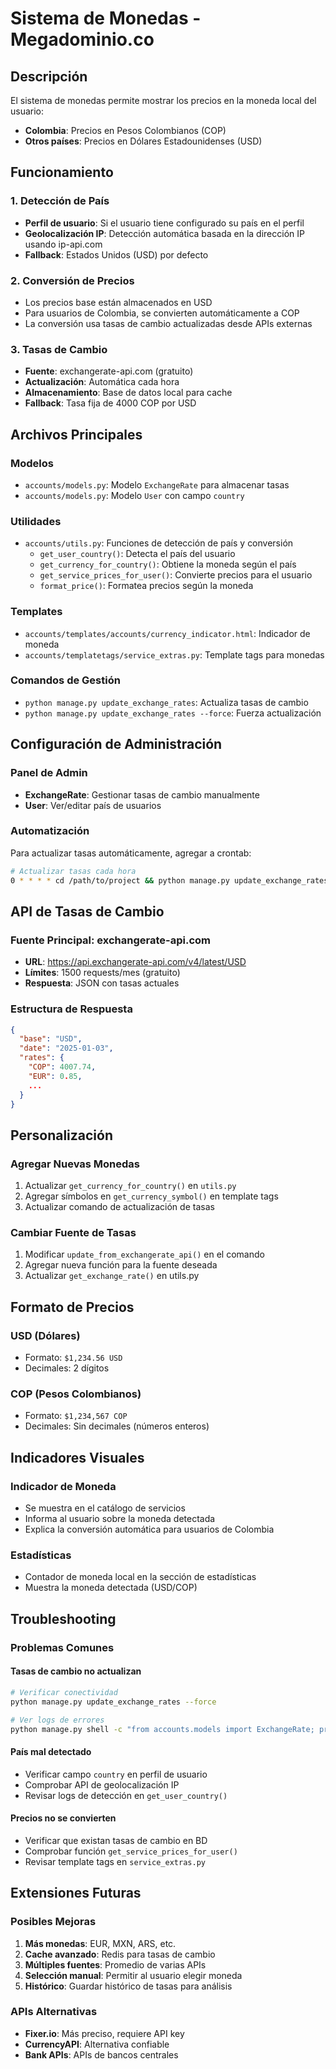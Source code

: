 # Sistema de Monedas - Megadominio.co

## Descripción

El sistema de monedas permite mostrar los precios en la moneda local del usuario:
- **Colombia**: Precios en Pesos Colombianos (COP)
- **Otros países**: Precios en Dólares Estadounidenses (USD)

## Funcionamiento

### 1. Detección de País
- **Perfil de usuario**: Si el usuario tiene configurado su país en el perfil
- **Geolocalización IP**: Detección automática basada en la dirección IP usando ip-api.com
- **Fallback**: Estados Unidos (USD) por defecto

### 2. Conversión de Precios
- Los precios base están almacenados en USD
- Para usuarios de Colombia, se convierten automáticamente a COP
- La conversión usa tasas de cambio actualizadas desde APIs externas

### 3. Tasas de Cambio
- **Fuente**: exchangerate-api.com (gratuito)
- **Actualización**: Automática cada hora
- **Almacenamiento**: Base de datos local para cache
- **Fallback**: Tasa fija de 4000 COP por USD

## Archivos Principales

### Modelos
- `accounts/models.py`: Modelo `ExchangeRate` para almacenar tasas
- `accounts/models.py`: Modelo `User` con campo `country`

### Utilidades
- `accounts/utils.py`: Funciones de detección de país y conversión
  - `get_user_country()`: Detecta el país del usuario
  - `get_currency_for_country()`: Obtiene la moneda según el país
  - `get_service_prices_for_user()`: Convierte precios para el usuario
  - `format_price()`: Formatea precios según la moneda

### Templates
- `accounts/templates/accounts/currency_indicator.html`: Indicador de moneda
- `accounts/templatetags/service_extras.py`: Template tags para monedas

### Comandos de Gestión
- `python manage.py update_exchange_rates`: Actualiza tasas de cambio
- `python manage.py update_exchange_rates --force`: Fuerza actualización

## Configuración de Administración

### Panel de Admin
- **ExchangeRate**: Gestionar tasas de cambio manualmente
- **User**: Ver/editar país de usuarios

### Automatización
Para actualizar tasas automáticamente, agregar a crontab:
```bash
# Actualizar tasas cada hora
0 * * * * cd /path/to/project && python manage.py update_exchange_rates
```

## API de Tasas de Cambio

### Fuente Principal: exchangerate-api.com
- **URL**: https://api.exchangerate-api.com/v4/latest/USD
- **Límites**: 1500 requests/mes (gratuito)
- **Respuesta**: JSON con tasas actuales

### Estructura de Respuesta
```json
{
  "base": "USD",
  "date": "2025-01-03",
  "rates": {
    "COP": 4007.74,
    "EUR": 0.85,
    ...
  }
}
```

## Personalización

### Agregar Nuevas Monedas
1. Actualizar `get_currency_for_country()` en `utils.py`
2. Agregar símbolos en `get_currency_symbol()` en template tags
3. Actualizar comando de actualización de tasas

### Cambiar Fuente de Tasas
1. Modificar `update_from_exchangerate_api()` en el comando
2. Agregar nueva función para la fuente deseada
3. Actualizar `get_exchange_rate()` en utils.py

## Formato de Precios

### USD (Dólares)
- Formato: `$1,234.56 USD`
- Decimales: 2 dígitos

### COP (Pesos Colombianos)
- Formato: `$1,234,567 COP`
- Decimales: Sin decimales (números enteros)

## Indicadores Visuales

### Indicador de Moneda
- Se muestra en el catálogo de servicios
- Informa al usuario sobre la moneda detectada
- Explica la conversión automática para usuarios de Colombia

### Estadísticas
- Contador de moneda local en la sección de estadísticas
- Muestra la moneda detectada (USD/COP)

## Troubleshooting

### Problemas Comunes

#### Tasas de cambio no actualizan
```bash
# Verificar conectividad
python manage.py update_exchange_rates --force

# Ver logs de errores
python manage.py shell -c "from accounts.models import ExchangeRate; print(ExchangeRate.objects.all())"
```

#### País mal detectado
- Verificar campo `country` en perfil de usuario
- Comprobar API de geolocalización IP
- Revisar logs de detección en `get_user_country()`

#### Precios no se convierten
- Verificar que existan tasas de cambio en BD
- Comprobar función `get_service_prices_for_user()`
- Revisar template tags en `service_extras.py`

## Extensiones Futuras

### Posibles Mejoras
1. **Más monedas**: EUR, MXN, ARS, etc.
2. **Cache avanzado**: Redis para tasas de cambio
3. **Múltiples fuentes**: Promedio de varias APIs
4. **Selección manual**: Permitir al usuario elegir moneda
5. **Histórico**: Guardar histórico de tasas para análisis

### APIs Alternativas
- **Fixer.io**: Más preciso, requiere API key
- **CurrencyAPI**: Alternativa confiable
- **Bank APIs**: APIs de bancos centrales 